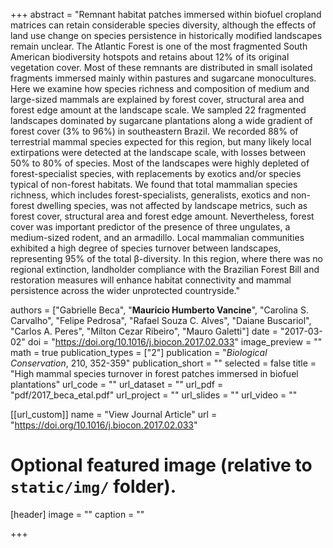 +++
abstract = "Remnant habitat patches immersed within biofuel cropland matrices can retain considerable species diversity, although the effects of land use change on species persistence in historically modified landscapes remain unclear. The Atlantic Forest is one of the most fragmented South American biodiversity hotspots and retains about 12% of its original vegetation cover. Most of these remnants are distributed in small isolated fragments immersed mainly within pastures and sugarcane monocultures. Here we examine how species richness and composition of medium and large-sized mammals are explained by forest cover, structural area and forest edge amount at the landscape scale. We sampled 22 fragmented landscapes dominated by sugarcane plantations along a wide gradient of forest cover (3% to 96%) in southeastern Brazil. We recorded 88% of terrestrial mammal species expected for this region, but many likely local extirpations were detected at the landscape scale, with losses between 50% to 80% of species. Most of the landscapes were highly depleted of forest-specialist species, with replacements by exotics and/or species typical of non-forest habitats. We found that total mammalian species richness, which includes forest-specialists, generalists, exotics and non-forest dwelling species, was not affected by landscape metrics, such as forest cover, structural area and forest edge amount. Nevertheless, forest cover was important predictor of the presence of three ungulates, a medium-sized rodent, and an armadillo. Local mammalian communities exhibited a high degree of species turnover between landscapes, representing 95% of the total β-diversity. In this region, where there was no regional extinction, landholder compliance with the Brazilian Forest Bill and restoration measures will enhance habitat connectivity and mammal persistence across the wider unprotected countryside."

authors = ["Gabrielle Beca", "**Maurício Humberto Vancine**", "Carolina S. Carvalho", "Felipe Pedrosa", "Rafael Souza C. Alves", "Daiane Buscariol", "Carlos A. Peres", "Milton Cezar Ribeiro", "Mauro Galetti"]
date = "2017-03-02"
doi = "https://doi.org/10.1016/j.biocon.2017.02.033"
image_preview = ""
math = true
publication_types = ["2"]
publication = "*Biological Conservation*, 210, 352-359"
publication_short = ""
selected = false
title = "High mammal species turnover in forest patches immersed in biofuel plantations"
url_code = ""
url_dataset = ""
url_pdf = "pdf/2017_beca_etal.pdf"
url_project = ""
url_slides = ""
url_video = ""

[[url_custom]]
name = "View Journal Article"
url = "https://doi.org/10.1016/j.biocon.2017.02.033"

# Optional featured image (relative to `static/img/` folder).
[header]
image = ""
caption = ""

+++
